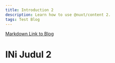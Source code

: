 ```yaml
---
title: Introduction 2
description: Learn how to use @nuxt/content 2.
tags: Test Blog
---
```

[Markdown Link to Blog](/articles)
# INi Judul 2
